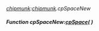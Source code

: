 _[chipmunk](../../modules/chipmunk/chipmunk-module.md):[chipmunk](../../modules/chipmunk/chipmunk-module.md).cpSpaceNew_
##### Function cpSpaceNew:[cpSpace](../../modules/chipmunk/chipmunk-cpspace.md)(  )
